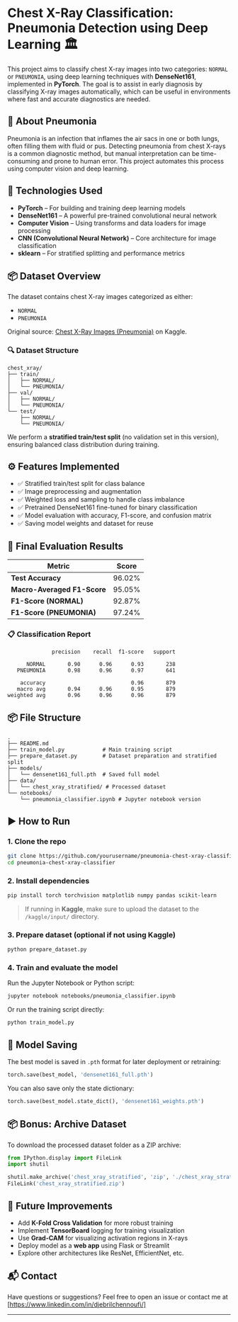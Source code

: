 # Chest X-Ray Classification: Pneumonia Detection using Deep Learning 🏛️

This project aims to classify chest X-ray images into two categories: `NORMAL` or `PNEUMONIA`, using deep learning techniques with **DenseNet161**, implemented in **PyTorch**. The goal is to assist in early diagnosis by classifying X-ray images automatically, which can be useful in environments where fast and accurate diagnostics are needed.

## 🦠 About Pneumonia
Pneumonia is an infection that inflames the air sacs in one or both lungs, often filling them with fluid or pus. Detecting pneumonia from chest X-rays is a common diagnostic method, but manual interpretation can be time-consuming and prone to human error. This project automates this process using computer vision and deep learning.

## 🧠 Technologies Used
- **PyTorch** – For building and training deep learning models
- **DenseNet161** – A powerful pre-trained convolutional neural network
- **Computer Vision** – Using transforms and data loaders for image processing
- **CNN (Convolutional Neural Network)** – Core architecture for image classification
- **sklearn** – For stratified splitting and performance metrics

## 📦 Dataset Overview
The dataset contains chest X-ray images categorized as either:
- `NORMAL`
- `PNEUMONIA`

Original source: [Chest X-Ray Images (Pneumonia)](https://www.kaggle.com/paultimothymooney/chest-xray-pneumonia) on Kaggle.

### 🔍 Dataset Structure
```
chest_xray/
├── train/
│   ├── NORMAL/
│   └── PNEUMONIA/
├── val/
│   ├── NORMAL/
│   └── PNEUMONIA/
└── test/
    ├── NORMAL/
    └── PNEUMONIA/
```

We perform a **stratified train/test split** (no validation set in this version), ensuring balanced class distribution during training.

## ⚙️ Features Implemented
- ✅ Stratified train/test split for class balance
- ✅ Image preprocessing and augmentation
- ✅ Weighted loss and sampling to handle class imbalance
- ✅ Pretrained DenseNet161 fine-tuned for binary classification
- ✅ Model evaluation with accuracy, F1-score, and confusion matrix
- ✅ Saving model weights and dataset for reuse

## 🧪 Final Evaluation Results

| Metric | Score |
|-------|--------|
| **Test Accuracy** | 96.02% |
| **Macro-Averaged F1-Score** | 95.05% |
| **F1-Score (NORMAL)** | 92.87% |
| **F1-Score (PNEUMONIA)** | 97.24% |

### 📋 Classification Report
```
              precision    recall  f1-score   support

      NORMAL       0.90      0.96      0.93       238
   PNEUMONIA       0.98      0.96      0.97       641

    accuracy                           0.96       879
   macro avg       0.94      0.96      0.95       879
weighted avg       0.96      0.96      0.96       879
```

## 📦 File Structure
```
.
├── README.md
├── train_model.py            # Main training script
├── prepare_dataset.py        # Dataset preparation and stratified split
├── models/
│   └── densenet161_full.pth  # Saved full model
├── data/
│   └── chest_xray_stratified/ # Processed dataset
└── notebooks/
    └── pneumonia_classifier.ipynb # Jupyter notebook version
```

## ▶️ How to Run

### 1. Clone the repo
```bash
git clone https://github.com/yourusername/pneumonia-chest-xray-classifier.git  
cd pneumonia-chest-xray-classifier
```

### 2. Install dependencies
```bash
pip install torch torchvision matplotlib numpy pandas scikit-learn
```

> If running in **Kaggle**, make sure to upload the dataset to the `/kaggle/input/` directory.

### 3. Prepare dataset (optional if not using Kaggle)
```bash
python prepare_dataset.py
```

### 4. Train and evaluate the model
Run the Jupyter Notebook or Python script:
```bash
jupyter notebook notebooks/pneumonia_classifier.ipynb
```

Or run the training script directly:
```bash
python train_model.py
```

## 💾 Model Saving
The best model is saved in `.pth` format for later deployment or retraining:
```python
torch.save(best_model, 'densenet161_full.pth')
```

You can also save only the state dictionary:
```python
torch.save(best_model.state_dict(), 'densenet161_weights.pth')
```

## 📦 Bonus: Archive Dataset
To download the processed dataset folder as a ZIP archive:
```python
from IPython.display import FileLink
import shutil

shutil.make_archive('chest_xray_stratified', 'zip', './chest_xray_stratified')
FileLink('chest_xray_stratified.zip')
```

## 🚀 Future Improvements
- Add **K-Fold Cross Validation** for more robust training
- Implement **TensorBoard** logging for training visualization
- Use **Grad-CAM** for visualizing activation regions in X-rays
- Deploy model as a **web app** using Flask or Streamlit
- Explore other architectures like ResNet, EfficientNet, etc.

## 📬 Contact
Have questions or suggestions? Feel free to open an issue or contact me at [https://www.linkedin.com/in/djebrilchennoufi/]

---
